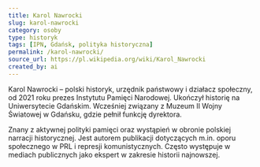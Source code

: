 ```yaml
---
title: Karol Nawrocki
slug: karol-nawrocki
category: osoby
type: historyk
tags: [IPN, Gdańsk, polityka historyczna]
permalink: /karol-nawrocki/
source_url: https://pl.wikipedia.org/wiki/Karol_Nawrocki
created_by: ai
---
```


Karol Nawrocki – polski historyk, urzędnik państwowy i działacz społeczny, od 2021 roku prezes Instytutu Pamięci Narodowej. Ukończył historię na Uniwersytecie Gdańskim. Wcześniej związany z Muzeum II Wojny Światowej w Gdańsku, gdzie pełnił funkcję dyrektora.

Znany z aktywnej polityki pamięci oraz wystąpień w obronie polskiej narracji historycznej. Jest autorem publikacji dotyczących m.in. oporu społecznego w PRL i represji komunistycznych. Często występuje w mediach publicznych jako ekspert w zakresie historii najnowszej.
